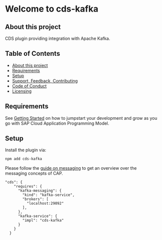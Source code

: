 # Welcome to cds-kafka


## About this project

CDS plugin providing integration with Apache Kafka.



## Table of Contents

- [About this project](#about-this-project)
- [Requirements](#requirements)
- [Setup](#setup)
- [Support, Feedback, Contributing](#support-feedback-contributing)
- [Code of Conduct](#code-of-conduct)
- [Licensing](#licensing)



## Requirements

See [Getting Started](https://cap.cloud.sap/docs/get-started/in-a-nutshell) on how to jumpstart your development and grow as you go with SAP Cloud Application Programming Model.


## Setup

Install the plugin via:

```bash
npm add cds-kafka
```

Please follow the [guide on messaging](https://cap.cloud.sap/docs/guides/messaging/) to get an overview over the messaging concepts of CAP.

```jsonc
"cds": {
    "requires": {
      "kafka-messaging": {
        "kind": "kafka-service",
        "brokers": [
          "localhost:29092"
        ],
      },
      "kafka-service": {
        "impl": "cds-kafka"
      }
    }
  }
```
